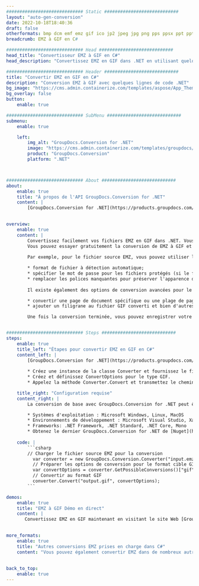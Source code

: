 ```yaml
---
############################# Static ############################
layout: "auto-gen-conversion"
date: 2022-10-18T18:40:36
draft: false
otherformats: bmp dcm emf emz gif ico jp2 jpeg jpg png pps ppsx ppt pptx psb psd svg svgz tga tif tiff webp wmf wmz
breadcrumb: EMZ à GIF en C#

############################# Head ############################
head_title: "Convertisseur EMZ à GIF en C#"
head_description: "Convertissez EMZ en GIF dans .NET en utilisant quelques lignes de code. Utilisez l'API de conversion de documents GroupDocs pour convertir plus de 160 formats de fichiers."

############################# Header ############################
title: "Convertir EMZ en GIF en C#"
description: "Conversion EMZ à GIF avec quelques lignes de code .NET"
bg_image: "https://cms.admin.containerize.com/templates/aspose/App_Themes/V3/images/bg/header1.png"
bg_overlay: false
button:
    enable: true

############################# SubMenu ############################
submenu:
    enable: true

    left:
        img_alt: "GroupDocs.Conversion for .NET"
        image: "https://cms.admin.containerize.com/templates/groupdocs/images/product-logos/90x90-noborder/groupdocs-conversion-net.png"
        product: "GroupDocs.Conversion"
        platform: ".NET"



############################# About ############################
about:
    enable: true
    title: "À propos de l'API GroupDocs.Conversion for .NET"
    content: |
        [GroupDocs.Conversion for .NET](https://products.groupdocs.com/conversion/net/) peut être utilisé pour convertir Microsoft Word, Excel, PowerPoint, PDF, Visio et d'autres formats. GroupDocs.Conversion est une API autonome adaptée aux systèmes back-end et internes nécessitant des performances élevées. Il ne dépend d'aucun logiciel tel que Microsoft ou Open Office.
    

overview:
    enable: true
    content: |
        Convertissez facilement vos fichiers EMZ en GIF dans .NET. Vous pouvez utiliser seulement quelques lignes de code C# dans n'importe quelle plate-forme de votre choix comme - Windows, Linux, macOS.
        Vous pouvez essayer gratuitement la conversion de EMZ à GIF et évaluer la qualité des résultats de conversion. En plus des scénarios de conversion de fichiers simples, vous pouvez essayer des options plus avancées pour charger le fichier source EMZ et pour enregistrer le résultat de sortie GIF. 
        
        Par exemple, pour le fichier source EMZ, vous pouvez utiliser les options de chargement suivantes :

        * format de fichier à détection automatique;
        * spécifier le mot de passe pour les fichiers protégés (si le format de fichier le prend en charge);
        * remplacer les polices manquantes pour préserver l'apparence du document.
        
        Il existe également des options de conversion avancées pour le fichier GIF :

        * convertir une page de document spécifique ou une plage de pages;
        * ajouter un filigrane au fichier GIF converti et bien d'autres.

        Une fois la conversion terminée, vous pouvez enregistrer votre fichier GIF dans le chemin du fichier local ou dans tout stockage tiers tel que FTP, Amazon S3, Google Drive, Dropbox, etc. Veuillez noter - pour convertir EMZ en GIF aucun logiciel supplémentaire n'est nécessaire - comme MS Office, Open Office, Adobe Acrobat Reader, etc.


############################# Steps ############################
steps:
    enable: true
    title_left: "Étapes pour convertir EMZ en GIF en C#"
    content_left: |
        [GroupDocs.Conversion for .NET](https://products.groupdocs.com/conversion/net/) permet aux développeurs de convertir facilement un fichier EMZ en GIF avec quelques lignes de code.
        
        * Créez une instance de la classe Converter et fournissez le fichier EMZ avec le chemin complet
        * Créez et définissez ConvertOptions pour le type GIF.
        * Appelez la méthode Converter.Convert et transmettez le chemin complet et le format (GIF) en tant que paramètre

    title_right: "Configuration requise"
    content_right: |
        La conversion de base avec GroupDocs.Conversion for .NET peut être effectuée en quelques étapes simples. Nos API sont prises en charge sur toutes les principales plates-formes et systèmes d'exploitation. Avant d'exécuter le code ci-dessous, assurez-vous que les prérequis suivants sont installés sur votre système.

        * Systèmes d'exploitation : Microsoft Windows, Linux, MacOS
        * Environnements de développement : Microsoft Visual Studio, Xamarin, MonoDevelop
        * Frameworks: .NET Framework, .NET Standard, .NET Core, Mono
        * Obtenez le dernier GroupDocs.Conversion for .NET de [Nuget](https://www.nuget.org/packages/groupdocs.conversion)
         
    code: |
        ```csharp    
        // Charger le fichier source EMZ pour la conversion
          var converter = new GroupDocs.Conversion.Converter("input.emz");
          // Préparer les options de conversion pour le format cible GIF
          var convertOptions = converter.GetPossibleConversions()["gif"].ConvertOptions;
          // Convertir au format GIF
          converter.Convert("output.gif", convertOptions);
        ```

demos:
    enable: true
    title: "EMZ à GIF Démo en direct"
    content: |
       Convertissez EMZ en GIF maintenant en visitant le site Web [GroupDocs.Conversion App](https://products.groupdocs.app/conversion/family). La démo en ligne présente les avantages suivants
          

more_formats:
    enable: true
    title: "Autres conversions EMZ prises en charge dans C#"
    content: "Vous pouvez également convertir EMZ dans de nombreux autres formats de fichiers. Veuillez consulter la liste ci-dessous."
       
       
back_to_top:
    enable: true
---
```

